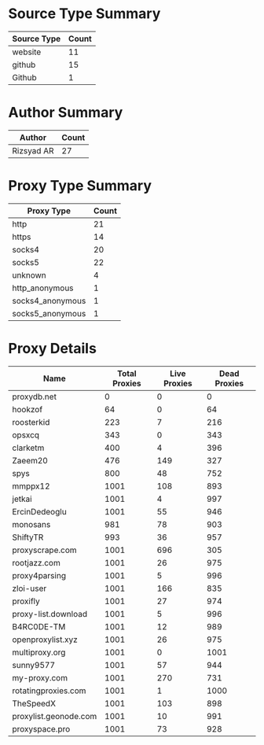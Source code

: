 # Source Type Summary

| Source Type | Count |
|-------------|-------|
| website | 11 |
| github | 15 |
| Github | 1 |


# Author Summary

| Author | Count |
|--------|-------|
| Rizsyad AR | 27 |


# Proxy Type Summary

| Proxy Type | Count |
|------------|-------|
| http | 21 |
| https | 14 |
| socks4 | 20 |
| socks5 | 22 |
| unknown | 4 |
| http_anonymous | 1 |
| socks4_anonymous | 1 |
| socks5_anonymous | 1 |


# Proxy Details

| Name | Total Proxies | Live Proxies | Dead Proxies |
|------|---------------|--------------|---------------|
| proxydb.net | 0 | 0 | 0 |
| hookzof | 64 | 0 | 64 |
| roosterkid | 223 | 7 | 216 |
| opsxcq | 343 | 0 | 343 |
| clarketm | 400 | 4 | 396 |
| Zaeem20 | 476 | 149 | 327 |
| spys | 800 | 48 | 752 |
| mmppx12 | 1001 | 108 | 893 |
| jetkai | 1001 | 4 | 997 |
| ErcinDedeoglu | 1001 | 55 | 946 |
| monosans | 981 | 78 | 903 |
| ShiftyTR | 993 | 36 | 957 |
| proxyscrape.com | 1001 | 696 | 305 |
| rootjazz.com | 1001 | 26 | 975 |
| proxy4parsing | 1001 | 5 | 996 |
| zloi-user | 1001 | 166 | 835 |
| proxifly | 1001 | 27 | 974 |
| proxy-list.download | 1001 | 5 | 996 |
| B4RC0DE-TM | 1001 | 12 | 989 |
| openproxylist.xyz | 1001 | 26 | 975 |
| multiproxy.org | 1001 | 0 | 1001 |
| sunny9577 | 1001 | 57 | 944 |
| my-proxy.com | 1001 | 270 | 731 |
| rotatingproxies.com | 1001 | 1 | 1000 |
| TheSpeedX | 1001 | 103 | 898 |
| proxylist.geonode.com | 1001 | 10 | 991 |
| proxyspace.pro | 1001 | 73 | 928 |
